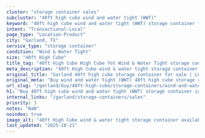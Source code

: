 ```yaml
---
cluster: "storage container sales"
subcluster: "40ft high cube wind and water tight (WWT)"
keyword: "40ft high cube wind and water tight (WWT) storage container for sale Garland, TX"
intent: "Transactional-Local"
page_type: "Location-Product"
city: "Garland, TX"
service_type: "storage container"
condition: "Wind & Water Tight"
size: "40ft High Cube"
title_tag: "40ft High Cube High Cube Yot Wind & Water Tight storage container Sales in Garland | LC Container"
meta_description: "40ft High Cube wind & water tight storage container sales in Garland. High cube containers with extra height. Fast delivery, competitive pricing. Serving storage containers area. Quote ID: P1Z. Call (214) 524-4168 for your free quote today."
original_title: "Garland 40ft high cube storage container for sale | LC"
original_meta: "Buy wind and water tight (WWT) 40ft high cube storage container sale with local delivery in Garland, TX. LC Container — local Since 2003. Request a fast quote today."
url_slug: "/garland/buy/40ft-high-cube/storage-containers/wind-and-water-tight-wwt"
h1: "Buy 40ft high cube wind and water tight (WWT) storage container in Garland"
internal_links: "/garland/storage-containers/sales"
priority: 3
notes: "NaN"
noindex: true
image_alt: "40ft High Cube wind & water tight storage container available for delivery in Garland"
last_updated: "2025-10-21"
---
```


<!-- TODO: Add unique city/inventory copy, images, and internal links here. -->
